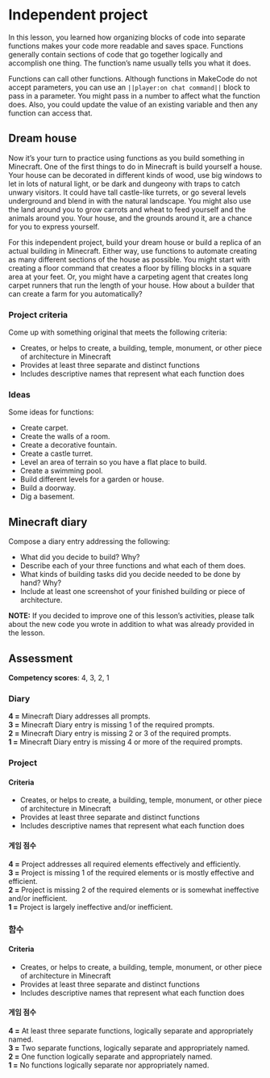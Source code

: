 # Independent project

In this lesson, you learned how organizing blocks of code into separate functions makes your code more readable and saves space. Functions generally contain sections of code that go together logically and accomplish one thing. The function’s name usually tells you what it does.

Functions can call other functions. Although functions in MakeCode do not accept parameters, you can use an `||player:on chat command||` block to pass in a parameter. You might pass in a number to affect what the function does. Also, you could update the value of an existing variable and then any function can access that.

## Dream house

Now it’s your turn to practice using functions as you build something in Minecraft. One of the first things to do in Minecraft is build yourself a house. Your house can be decorated in different kinds of wood, use big windows to let in lots of natural light, or be dark and dungeony with traps to catch unwary visitors. It could have tall castle-like turrets, or go several levels underground and blend in with the natural landscape. You might also use the land around you to grow carrots and wheat to feed yourself and the animals around you. Your house, and the grounds around it, are a chance for you to express yourself.

For this independent project, build your dream house or build a replica of an actual building in Minecraft. Either way, use functions to automate creating as many different sections of the house as possible. You might start with creating a floor command that creates a floor by filling blocks in a square area at your feet. Or, you might have a carpeting agent that creates long carpet runners that run the length of your house. How about a builder that can create a farm for you automatically?

### Project criteria

Come up with something original that meets the following criteria:

* Creates, or helps to create, a building, temple, monument, or other piece of architecture in Minecraft
* Provides at least three separate and distinct functions
* Includes descriptive names that represent what each function does

### Ideas

Some ideas for functions:

* Create carpet.
* Create the walls of a room.
* Create a decorative fountain.
* Create a castle turret.
* Level an area of terrain so you have a flat place to build.
* Create a swimming pool.
* Build different levels for a garden or house.
* Build a doorway.
* Dig a basement.

## Minecraft diary

Compose a diary entry addressing the following:

* What did you decide to build? Why?
* Describe each of your three functions and what each of them does.
* What kinds of building tasks did you decide needed to be done by hand? Why?
* Include at least one screenshot of your finished building or piece of architecture.

**NOTE:** If you decided to improve one of this lesson’s activities, please talk about the new code you wrote in addition to what was already provided in the lesson.

## Assessment

**Competency scores**: 4, 3, 2, 1

### Diary

**4 =** Minecraft Diary addresses all prompts.  
**3 =** Minecraft Diary entry is missing 1 of the required prompts.  
**2 =** Minecraft Diary entry is missing 2 or 3 of the required prompts.  
**1 =** Minecraft Diary entry is missing 4 or more of the required prompts.

### Project

#### Criteria

* Creates, or helps to create, a building, temple, monument, or other piece of architecture in Minecraft
* Provides at least three separate and distinct functions
* Includes descriptive names that represent what each function does

#### 게임 점수

**4 =** Project addresses all required elements effectively and efficiently.  
**3 =** Project is missing 1 of the required elements or is mostly effective and efficient.  
**2 =** Project is missing 2 of the required elements or is somewhat ineffective and/or inefficient.  
**1 =** Project is largely ineffective and/or inefficient.

### 함수

#### Criteria

* Creates, or helps to create, a building, temple, monument, or other piece of architecture in Minecraft
* Provides at least three separate and distinct functions
* Includes descriptive names that represent what each function does

#### 게임 점수

**4 =** At least three separate functions, logically separate and appropriately named.  
**3 =** Two separate functions, logically separate and appropriately named.  
**2 =** One function logically separate and appropriately named.  
**1 =** No functions logically separate nor appropriately named.